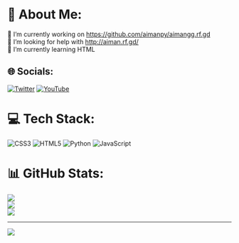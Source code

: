 # 💫 About Me:
🔭 I’m currently working on https://github.com/aimanpy/aimangg.rf.gd<br>🤝 I’m looking for help with http://aiman.rf.gd/<br>🌱 I’m currently learning HTML


## 🌐 Socials:
[![Twitter](https://img.shields.io/badge/Twitter-%231DA1F2.svg?logo=Twitter&logoColor=white)](https://twitter.com/@logout) [![YouTube](https://img.shields.io/badge/YouTube-%23FF0000.svg?logo=YouTube&logoColor=white)](https://youtube.com/@https://youtube.com////////////////////////////////////////////////////////////////////////logout///////) 

# 💻 Tech Stack:
![CSS3](https://img.shields.io/badge/css3-%231572B6.svg?style=for-the-badge&logo=css3&logoColor=white) ![HTML5](https://img.shields.io/badge/html5-%23E34F26.svg?style=for-the-badge&logo=html5&logoColor=white) ![Python](https://img.shields.io/badge/python-3670A0?style=for-the-badge&logo=python&logoColor=ffdd54) ![JavaScript](https://img.shields.io/badge/javascript-%23323330.svg?style=for-the-badge&logo=javascript&logoColor=%23F7DF1E)
# 📊 GitHub Stats:
![](https://github-readme-stats.vercel.app/api?username=aimanpy&theme=dark&hide_border=false&include_all_commits=true&count_private=true)<br/>
![](https://github-readme-streak-stats.herokuapp.com/?user=aimanpy&theme=dark&hide_border=false)<br/>
![](https://github-readme-stats.vercel.app/api/top-langs/?username=aimanpy&theme=dark&hide_border=false&include_all_commits=true&count_private=true&layout=compact)

---
[![](https://visitcount.itsvg.in/api?id=aimanpy&icon=0&color=0)](https://visitcount.itsvg.in)

<!-- Proudly created with GPRM ( https://gprm.itsvg.in ) -->
